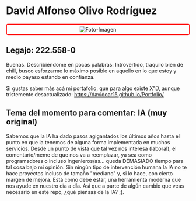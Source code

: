 # David Alfonso Olivo Rodríguez

<p align="center" style="border: 2px solid red; border-radius: 5px; padding: 5px;">
  <img src="https://avatars.githubusercontent.com/u/130083345?v=4" alt="Foto-Imagen">
</p>

## Legajo: 222.558-0

Buenas. Describiéndome en pocas palabras: Introvertido, traquilo bien de chill, busco esforzarme lo máximo posible en aquello en lo que estoy y medio payaso estando en confianza. 

Si gustas saber más acá mi portafolio, que para algo existe X"D, aunque tristemente desactualizado: https://davidoar15.github.io/Portfolio/

## Tema del momento para comentar: IA (muy original)
Sabemos que la IA ha dado pasos agigantados los últimos años hasta el punto en que la tenemos de alguna forma implementada en muchos servicios. Desde un punto de vista que tal vez nos interesa (laboral), el comentario/meme de que nos va a reemplazar, ya sea como programadores o incluso ingenieros/as... queda DEMASIADO tiempo para tal cosa bajo mi opinión. Sin ningún tipo de intervención humana la IA no te hace proyectos incluso de tamaño "mediano" y, si lo hace, con cierto margen de mejora. Está como debe estar, una herramienta moderna que nos ayude en nuestro día a día. Así que a parte de algún cambio que veas necesario en este repo, ¿qué piensas de la IA? ;).
